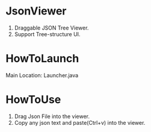 # JsonViewer
1. Draggable JSON Tree Viewer.
2. Support Tree-structure UI.

# HowToLaunch
Main Location: Launcher.java

# HowToUse
1. Drag Json File into the viewer.
2. Copy any json text and paste(Ctrl+v) into the viewer.
